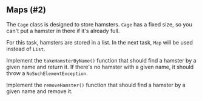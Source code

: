 ## Maps (#2)

The `Cage` class is designed to store hamsters. 
`Cage` has a fixed size, so you can't put a hamster in there if it's already full. 

For this task, hamsters are stored in a list.
In the next task, `Map` will be used instead of `List`.

Implement the `takeHamsterByName()` function that should find a hamster
by a given name and return it.
If there's no hamster with a given name, it should throw a `NoSuchElementException`.

Implement the `removeHamster()` function that should find a hamster
by a given name and remove it. 
